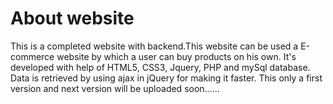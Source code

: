 # About website
This is a completed website with backend.This website can be used a E-commerce website by which a user can buy products on his own. 
It's developed with help of HTML5, CSS3, Jquery, PHP and mySql database. 
Data is retrieved by using ajax in jQuery for making it faster. This only a first version and next version will be uploaded soon......
